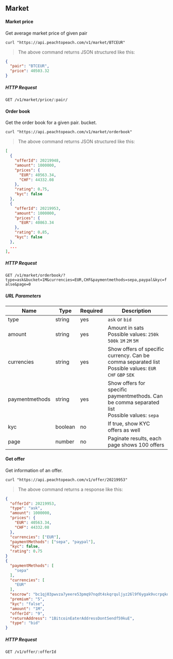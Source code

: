 ## Market
#### Market price
Get average market price of given pair

```shell
curl "https://api.peachtopeach.com/v1/market/BTCEUR"
```

> The above command returns JSON structured like this:

```json
{
  "pair": "BTCEUR",
  "price": 40503.32
}
```

##### HTTP Request
`GET /v1/market/price/:pair/`

#### Order book
Get the order book for a given pair. bucket.

```shell
curl "https://api.peachtopeach.com/v1/market/orderbook"
```

> The above command returns JSON structured like this:

```json
[
  {
    "offerId": 20219948,
    "amount": 1000000,
    "prices": {
      "EUR": 40563.34,
      "CHF": 44332.08
    },
    "rating": 0.75,
    "kyc": false
  },
  {
    "offerId": 20219953,
    "amount": 1000000,
    "prices": {
      "EUR": 40863.34
    },
    "rating": 0.85,
    "kyc": false
  },
  ...
],

```
##### HTTP Request
`GET /v1/market/orderbook/?type=ask&bucket=1M&currencies=EUR,CHF&paymentmethods=sepa,paypal&kyc=false&page=0`


##### URL Parameters
Name | Type | Required | Description
--------- | ----------- | ----------- | -----------
type | string | yes | `ask` or `bid`
amount | string | yes | Amount in sats <br/> Possible values: `250k` `500k` `1M` `2M` `5M`
currencies | string | yes | Show offers of specific currency. Can be comma separated list <br />Possible values: `EUR` `CHF` `GBP` `SEK`
paymentmethods | string | yes | Show offers for specific paymentmethods. Can be comma separated list <br />Possible values: `sepa`
kyc | boolean | no | If true, show KYC offers as well
page | number | no | Paginate results, each page shows 100 offers

#### Get offer
Get information of an offer.

```shell
curl "https://api.peachtopeach.com/v1/offer/20219953"
```

> The above command returns a response like this:

```json
{
  "offerId": 20219953,
  "type": "ask",
  "amount": 1000000,
  "prices": {
    "EUR": 40563.34,
    "CHF": 44332.08
  },
  "currencies": ["EUR"],
  "paymentMethods": ["sepa", "paypal"],
  "kyc": false,
  "rating": 0.75
}
{
  "paymentMethods": [
    "sepa"
  ],
  "currencies": [
    "EUR"
  ],
  "escrow": "bc1qj03pwvza7yeere53pmq97nqdt4skqrquljyz26l9f6ygak9vcrpqkd4lgk",
  "premium": "5",
  "kyc": "false",
  "amount": "1M",
  "offerId": "9",
  "returnAddress": "1BitcoinEaterAddressDontSendf59kuE",
  "type": "bid"
}
```

##### HTTP Request
`GET /v1/offer/:offerId`

